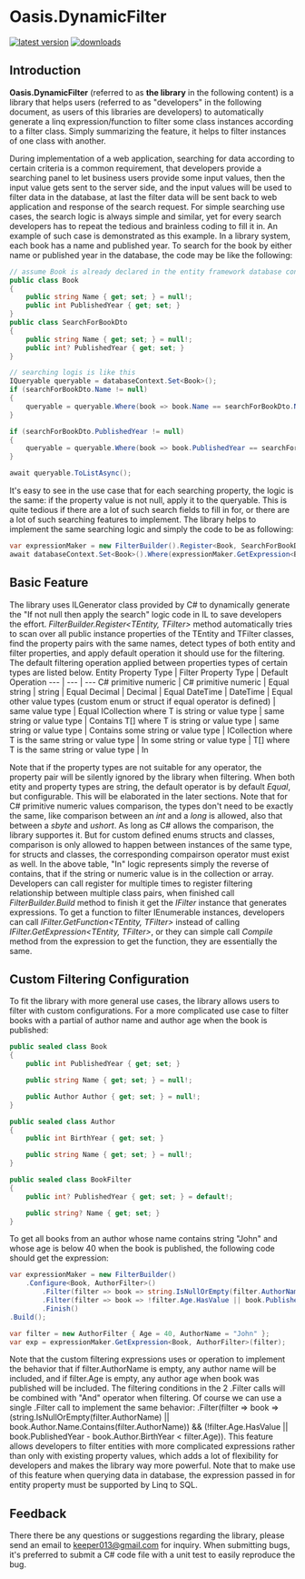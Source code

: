 # Oasis.DynamicFilter
[![latest version](https://img.shields.io/nuget/v/Oasis.DynamicFilter)](https://www.nuget.org/packages/Oasis.DynamicFilter)
[![downloads](https://img.shields.io/nuget/dt/Oasis.DynamicFilter)](https://www.nuget.org/packages/Oasis.DynamicFilter)
## Introduction
**Oasis.DynamicFilter** (referred to as **the library** in the following content) is a library that helps users (referred to as "developers" in the following document, as users of this libraries are developers) to automatically generate a linq expression/function to filter some class instances according to a filter class. Simply summarizing the feature, it helps to filter instances of one class with another.

During implementation of a web application, searching for data according to certain criteria is a common requirement, that developers provide a searching panel to let business users provide some input values, then the input value gets sent to the server side, and the input values will be used to filter data in the database, at last the filter data will be sent back to web application and response of the search request. For simple searching use cases, the search logic is always simple and similar, yet for every search developers has to repeat the tedious and brainless coding to fill it in. An example of such case is demonstrated as this example. In a library system, each book has a name and published year. To search for the book by either name or published year in the database, the code may be like the following:
```C#
// assume Book is already declared in the entity framework database context, and SearchForBookDto is the class that contains the business user input
public class Book
{
    public string Name { get; set; } = null!;
    public int PublishedYear { get; set; }
}
public class SearchForBookDto
{
    public string Name { get; set; } = null!;
    public int? PublishedYear { get; set; }
}
```
```C#
// searching logis is like this
IQueryable queryable = databaseContext.Set<Book>();
if (searchForBookDto.Name != null)
{
    queryable = queryable.Where(book => book.Name == searchForBookDto.Name);
}

if (searchForBookDto.PublishedYear != null)
{
    queryable = queryable.Where(book => book.PublishedYear == searchForBookDto.PublishedYear);
}

await queryable.ToListAsync();
```
It's easy to see in the use case that for each searching property, the logic is the same: if the property value is not null, apply it to the queryable. This is quite tedious if there are a lot of such search fields to fill in for, or there are a lot of such searching features to implement. The library helps to implement the same searching logic and simply the code to be as following:
```C#
var expressionMaker = new FilterBuilder().Register<Book, SearchForBookDto>().Build();
await databaseContext.Set<Book>().Where(expressionMaker.GetExpression<Book, SearchForBookDto>(searchForBookDto)).ToListAsync();
```
## Basic Feature
The library uses ILGenerator class provided by C# to dynamically generate the "If not null then apply the search" logic code in IL to save developers the effort. *FilterBuilder.Register<TEntity, TFilter>* method automatically tries to scan over all public instance properties of the TEntity and TFilter classes, find the property pairs with the same names, detect types of both entity and filter properties, and apply default operation it should use for the filtering. The default filtering operation applied between properties types of certain types are listed below.
Entity Property Type | Filter Property Type | Default Operation
--- | --- | ---
C# primitive numeric | C# primitive numeric | Equal
string | string | Equal
Decimal | Decimal | Equal
DateTime | DateTime | Equal
other value types (custom enum or struct if equal operator is defined) | same value type | Equal
ICollection<T> where T is string or value type | same string or value type | Contains
T[] where T is string or value type | same string or value type | Contains
some string or value type | ICollection<T> where T is the same string or value type | In
some string or value type | T[] where T is the same string or value type | In

Note that if the property types are not suitable for any operator, the property pair will be silently ignored by the library when filtering.
When both etity and property types are string, the default operator is by default *Equal*, but configurable. This will be elaborated in the later sections.
Note that for C# primitive numeric values comparison, the types don't need to be exactly the same, like comparison between an *int* and a *long* is allowed, also that between a *sbyte* and *ushort*. As long as C# allows the comparison, the library supportes it. But for custom defined enums structs and classes, comparison is only allowed to happen between instances of the same type, for structs and classes, the corresponding compairson operator must exist as well.
In the above table, "In" logic represents simply the reverse of contains, that if the string or numeric value is in the collection or array. Developers can call register for multiple times to register filtering relationship between multiple class pairs, when finished call *FilterBuilder.Build* method to finish it get the *IFilter* instance that generates expressions.
To get a function to filter IEnumerable instances, developers can call *IFilter.GetFunction<TEntity, TFilter>* instead of calling *IFilter.GetExpression<TEntity, TFilter>*, or they can simple call *Compile* method from the expression to get the function, they are essentially the same.
## Custom Filtering Configuration
To fit the library with more general use cases, the library allows users to filter with custom configurations. For a more complicated use case to filter books with a partial of author name and author age when the book is published:
```C#
public sealed class Book
{
    public int PublishedYear { get; set; }

    public string Name { get; set; } = null!;

    public Author Author { get; set; } = null!;
}

public sealed class Author
{
    public int BirthYear { get; set; }

    public string Name { get; set; } = null!;
}

public sealed class BookFilter
{
    public int? PublishedYear { get; set; } = default!;

    public string? Name { get; set; }
}
```
To get all books from an author whose name contains string "John" and whose age is below 40 when the book is published, the following code should get the expression:
```C#
var expressionMaker = new FilterBuilder()
    .Configure<Book, AuthorFilter>()
        .Filter(filter => book => string.IsNullOrEmpty(filter.AuthorName) || book.Author.Name.Contains(filter.AuthorName))
        .Filter(filter => book => !filter.Age.HasValue || book.PublishedYear - book.Author.BirthYear < filter.Age)
        .Finish()
.Build();

var filter = new AuthorFilter { Age = 40, AuthorName = "John" };
var exp = expressionMaker.GetExpression<Book, AuthorFilter>(filter);
```
Note that the custom filtering expressions uses or operation to implement the behavior that if filter.AuthorName is empty, any author name will be included, and if filter.Age is empty, any author age when book was published will be included.
The filtering conditions in the 2 .Filter calls will be combined with "And" operator when filtering. Of course we can use a single .Filter call to implement the same behavior: .Filter(filter => book => (string.IsNullOrEmpty(filter.AuthorName) || book.Author.Name.Contains(filter.AuthorName)) && (!filter.Age.HasValue || book.PublishedYear - book.Author.BirthYear < filter.Age)).
This feature allows developers to filter entities with more complicated expressions rather than only with existing property values, which adds a lot of flexibility for developers and makes the library way more powerful.
Note that to make use of this feature when querying data in database, the expression passed in for entity property must be supported by Linq to SQL.
## Feedback
There there be any questions or suggestions regarding the library, please send an email to keeper013@gmail.com for inquiry. When submitting bugs, it's preferred to submit a C# code file with a unit test to easily reproduce the bug.

